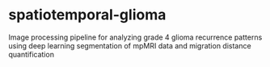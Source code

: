 # spatiotemporal-glioma
Image processing pipeline for analyzing grade 4 glioma recurrence patterns using deep learning segmentation of mpMRI data and migration distance quantification
